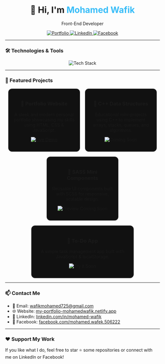 <h1 align="center">👋 Hi, I'm <span style="color:#38bdf8">Mohamed Wafik</span></h1>

<p align="center">Front-End Developer</p>

<p align="center">
  <a href="https://my-portfolio-mohamedwafik.netlify.app" target="_blank">
    <img src="https://img.shields.io/badge/Portfolio-blue?style=for-the-badge" alt="Portfolio" />
  </a>
  <a href="https://linkedin.com/in/mohamed-wafik" target="_blank">
    <img src="https://img.shields.io/badge/LinkedIn-blue?logo=linkedin&style=for-the-badge" alt="LinkedIn" />
  </a>
  <a href="https://www.facebook.com/mohamed.wafek.506222" target="_blank">
    <img src="https://img.shields.io/badge/Facebook-1877F2?logo=facebook&style=for-the-badge" alt="Facebook" />
  </a>
</p>

---

### 🛠️ Technologies & Tools

<p align="center">
  <img src="https://skillicons.dev/icons?i=html,css,sass,js,ts,cpp,git" alt="Tech Stack" />
</p>


---

### 🚀 Featured Projects

<div align="center" style="display: flex; flex-wrap: wrap; justify-content: center; gap: 16px;">

  <div style="border:1px solid #444; border-radius:12px; padding:16px; width:200px; background:#111;">
    <h3 align="center">🎨 Portfolio Website</h3>
    <p align="center">
      A sleek and modern personal portfolio showcasing my skills using HTML, CSS & JavaScript.
    </p>
    <p align="center">
      <a href="https://my-portfolio-mohamedwafik.netlify.app" target="_blank">
        <img src="https://img.shields.io/badge/Live Demo-38bdf8?style=for-the-badge&logo=vercel&logoColor=white" alt="Live Demo">
      </a>
    </p>
  </div>

  <div style="border:1px solid #444; border-radius:12px; padding:16px; width:200px; background:#111;">
    <h3 align="center">🧮 C++ Data Structures</h3>
    <p align="center">
      Educational mini-projects using C++ to implement arrays, stacks, queues, and algorithms.
    </p>
    <p align="center">
      <img src="https://img.shields.io/badge/Coming Soon-d4d4d8?style=for-the-badge&logo=c%2b%2b&logoColor=black" alt="Coming Soon">
    </p>
  </div>

  <div style="border:1px solid #444; border-radius:12px; padding:16px; width:200px; background:#111;">
    <h3 align="center">🎯 SASS Mini Components</h3>
    <p align="center">
      Reusable UI components built with SCSS for responsive, scalable design.
    </p>
    <p align="center">
      <img src="https://img.shields.io/badge/Preview Coming Soon-facc15?style=for-the-badge&logo=sass&logoColor=black" alt="Preview Coming Soon">
    </p>
  </div>

  <div style="border:1px solid #444; border-radius:12px; padding:16px; width:300px; background:#111;">
    <h3 align="center">📑 To-Do App</h3>
    <p align="center">
      A simple task management app built with JavaScript & localStorage.
    </p>
    <p align="center">
      <img src="https://img.shields.io/badge/Try it Soon-22c55e?style=for-the-badge&logo=javascript&logoColor=white" alt="Try it Soon">
    </p>
  </div>

</div>



---

### 📫 Contact Me

- 📧 Email: wafikmohamed725@gmail.com  
- 🌐 Website: [my-portfolio-mohamedwafik.netlify.app](https://my-portfolio-mohamedwafik.netlify.app)  
- 💼 LinkedIn: [linkedin.com/in/mohamed-wafik](https://www.linkedin.com/in/mohamed-wafik)  
- 📘 Facebook: [facebook.com/mohamed.wafek.506222](https://www.facebook.com/mohamed.wafek.506222)

---

### ❤️ Support My Work

If you like what I do, feel free to star ⭐ some repositories or connect with me on LinkedIn or Facebook!


